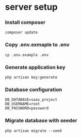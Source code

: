 # server setup

### Install composer

```
composer update
```

### Copy .env.exmaple to .env

```
cp .env.example .env
```

### Generate application key

```
php artisan key:generate
```

### Database configuration

```
DB_DATABASE=saas_project
DB_USERNAME=root
DB_PASSWORD=password
```

### Migrate database with seeder

```
php artisan migrate --seed
```
